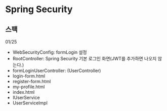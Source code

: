 # Spring Security

## 스팩


01/25
- WebSecurityConfig: formLogin 설정
- RootController: Spring Security 기본 로그인 화면(JWT를 추가하면 나오지 않는다.)
- formLoginUserController: (UserController) 
- login-form.html
- register-form.html
- my-profile.html
- index.html
- IUserService
- UserServiceImpl